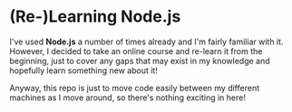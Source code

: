 # (Re-)Learning Node.js

I've used **Node.js** a number of times already and I'm fairly familiar with it. However, I decided to take an online course and re-learn it from the beginning, just to cover any gaps that may exist in my knowledge and hopefully learn something new about it!

Anyway, this repo is just to move code easily between my different machines as I move around, so there's nothing exciting in here!
